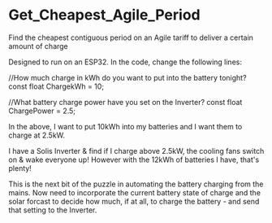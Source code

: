 # Get_Cheapest_Agile_Period
Find the cheapest contiguous period on an Agile tariff to deliver a certain amount of charge

Designed to run on an ESP32.
In the code, change the following lines:

  //How much charge in kWh do you want to put into the battery tonight?
  const float ChargekWh = 10; 
  
  //What battery charge power have you set on the Inverter?
  const float ChargePower = 2.5; 

In the above, I want to put 10kWh into my batteries and I want them to charge at 2.5kW.

I have a Solis Inverter & find if I charge above 2.5kW, the cooling fans switch on & wake everyone up!
However with the 12kWh of batteries I have, that's plenty!

This is the next bit of the puzzle in automating the battery charging from the mains.  Now need to incorporate 
the current battery state of charge and the solar forcast to decide how much, if at all, to charge the battery - 
and send that setting to the Inverter.
